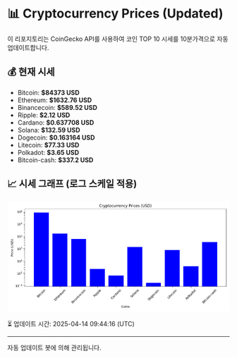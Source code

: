 
# 📊 Cryptocurrency Prices (Updated)

이 리포지토리는 CoinGecko API를 사용하여 코인 TOP 10 시세를 10분가격으로 자동 업데이트합니다.

## 💰 현재 시세
- Bitcoin: **$84373 USD**
- Ethereum: **$1632.76 USD**
- Binancecoin: **$589.52 USD**
- Ripple: **$2.12 USD**
- Cardano: **$0.637708 USD**
- Solana: **$132.59 USD**
- Dogecoin: **$0.163164 USD**
- Litecoin: **$77.33 USD**
- Polkadot: **$3.65 USD**
- Bitcoin-cash: **$337.2 USD**

## 📈 시세 그래프 (로그 스케일 적용)
![Crypto Prices](crypto_prices.png)

⏳ 업데이트 시간: 2025-04-14 09:44:16 (UTC)

---
자동 업데이트 봇에 의해 관리됩니다.
